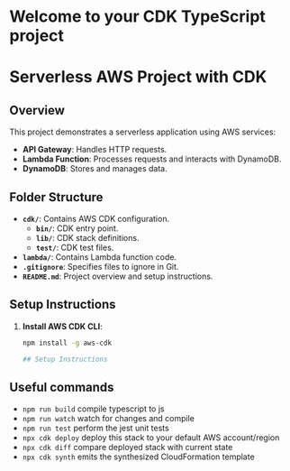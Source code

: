 # Welcome to your CDK TypeScript project
# Serverless AWS Project with CDK

## Overview

This project demonstrates a serverless application using AWS services:
- **API Gateway**: Handles HTTP requests.
- **Lambda Function**: Processes requests and interacts with DynamoDB.
- **DynamoDB**: Stores and manages data.

## Folder Structure

- **`cdk/`**: Contains AWS CDK configuration.
  - **`bin/`**: CDK entry point.
  - **`lib/`**: CDK stack definitions.
  - **`test/`**: CDK test files.
- **`lambda/`**: Contains Lambda function code.
- **`.gitignore`**: Specifies files to ignore in Git.
- **`README.md`**: Project overview and setup instructions.

## Setup Instructions

1. **Install AWS CDK CLI**:
   ```bash
   npm install -g aws-cdk

   ## Setup Instructions

## Useful commands

* `npm run build`   compile typescript to js
* `npm run watch`   watch for changes and compile
* `npm run test`    perform the jest unit tests
* `npx cdk deploy`  deploy this stack to your default AWS account/region
* `npx cdk diff`    compare deployed stack with current state
* `npx cdk synth`   emits the synthesized CloudFormation template
